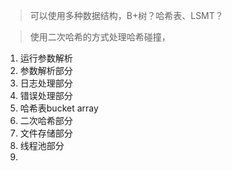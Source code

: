 

> 可以使用多种数据结构，B+树？哈希表、LSMT？


> 使用二次哈希的方式处理哈希碰撞，


1. 运行参数解析
2. 参数解析部分
3. 日志处理部分
4. 错误处理部分
5. 哈希表bucket array
6. 二次哈希部分
7. 文件存储部分
8. 线程池部分
9. 